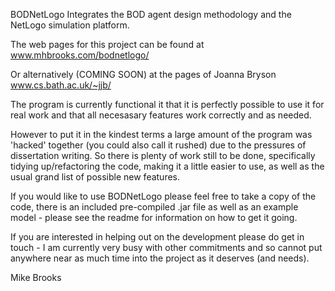 BODNetLogo Integrates the BOD agent design methodology and the NetLogo simulation platform.

The web pages for this project can be found at www.mhbrooks.com/bodnetlogo/

Or alternatively (COMING SOON) at the pages of Joanna Bryson www.cs.bath.ac.uk/~jjb/

The program is currently functional it that it is perfectly possible to use it for real work and that all necesasary features work correctly and as needed.

However to put it in the kindest terms a large amount of the program was 'hacked' together (you could also call it rushed) due to the pressures of dissertation writing.
So there is plenty of work still to be done, specifically tidying up/refactoring the code, making it a little easier to use,  as well as the usual grand list of
possible new features.

If you would like to use BODNetLogo please feel free to take a copy of the code, there is an included pre-compiled .jar file as well as an example model - please see
the readme for information on how to get it going.

If you are interested in helping out on the development please do get in touch - I am currently very busy with other commitments and so cannot put anywhere near
as much time into the project as it deserves (and needs).

Mike Brooks
